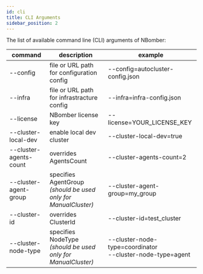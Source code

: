 ```yaml
---
id: cli
title: CLI Arguments
sidebar_position: 2
---
```


The list of available command line (CLI) arguments of NBomber:

| command      | description | example |
| -----------  | ----------- | ----------- |
| --config     | file or URL path for configuration config  | --config=autocluster-config.json |
| --infra      | file or URL path for infrastracture config  | --infra=infra-config.json |
| --license    | NBomber license key  | --license=YOUR_LICENSE_KEY |
| --cluster-local-dev     | enable local dev cluster  | --cluster-local-dev=true |
| --cluster-agents-count  | overrides AgentsCount     | --cluster-agents-count=2 |
| --cluster-agent-group   | specifies AgentGroup <br /> *(should be used only for ManualCluster)* | --cluster-agent-group=my_group |
| --cluster-id            | overrides ClusterId       | --cluster-id=test_cluster |
| --cluster-node-type     | specifies NodeType <br /> *(should be used only for ManualCluster)*  | --cluster-node-type=coordinator <br /> --cluster-node-type=agent |

